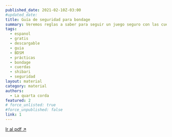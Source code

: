 ```yaml
---
published_date: 2021-02-10Z-03:00
#updated_date:
title: Guía de seguridad para bondage
summary: Veremos reglas a saber para seguir un juego seguro con las cuerdas. Esta guía está dedicada tanto a le atadore como a la persona atada, ya que el conocimiento, la conciencia y la comunicación son esenciales para ambes.
tags:
  - espanol
  - gratis
  - descargable
  - guia
  - BDSM
  - prácticas
  - bondage
  - cuerdas
  - shibari
  - seguridad
layout: material
category: material
authors:
  - La quarta corda
featured: 2
# force_unlisted: true
#force_unpublished: false
link: 1
---
```


<script>
  import guia from '$lib/posts/material/media/guia-de-seguridad-para-bondage/1.pdf'
</script>

<object title="{title}" data={guia} type="application/pdf" width="50rem" height="1000px" alt="pdf">
<a href={guia}>Ir al pdf ↗️</a>
</object>
